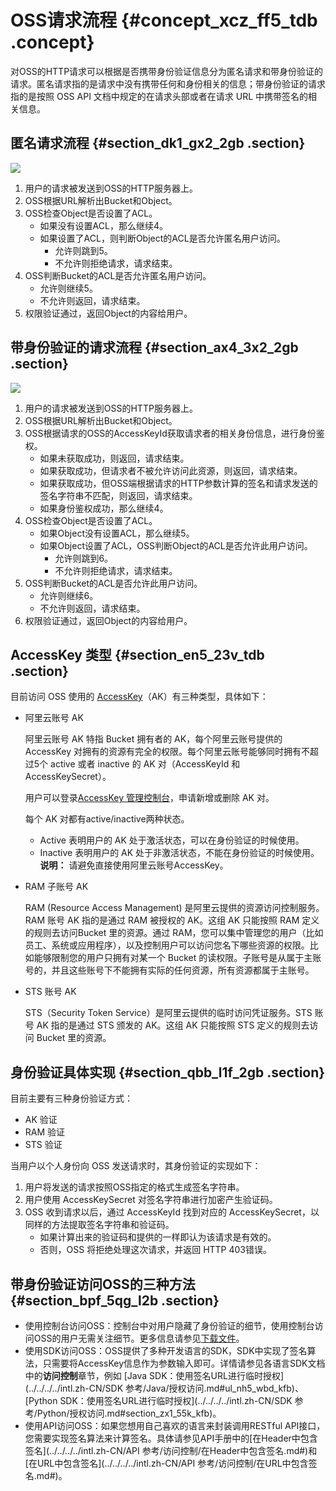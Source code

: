 # OSS请求流程 {#concept_xcz_ff5_tdb .concept}

对OSS的HTTP请求可以根据是否携带身份验证信息分为匿名请求和带身份验证的请求。匿名请求指的是请求中没有携带任何和身份相关的信息；带身份验证的请求指的是按照 OSS API 文档中规定的在请求头部或者在请求 URL 中携带签名的相关信息。

## 匿名请求流程 {#section_dk1_gx2_2gb .section}

![](http://static-aliyun-doc.oss-cn-hangzhou.aliyuncs.com/assets/img/4345/1545295120959_zh-CN.png)

1.  用户的请求被发送到OSS的HTTP服务器上。
2.  OSS根据URL解析出Bucket和Object。
3.  OSS检查Object是否设置了ACL。
    -   如果没有设置ACL，那么继续4。
    -   如果设置了ACL，则判断Object的ACL是否允许匿名用户访问。
        -   允许则跳到5。
        -   不允许则拒绝请求，请求结束。
4.  OSS判断Bucket的ACL是否允许匿名用户访问。
    -   允许则继续5。
    -   不允许则返回，请求结束。
5.  权限验证通过，返回Object的内容给用户。

## 带身份验证的请求流程 {#section_ax4_3x2_2gb .section}

![](http://static-aliyun-doc.oss-cn-hangzhou.aliyuncs.com/assets/img/4345/15452951201026_zh-CN.png)

1.  用户的请求被发送到OSS的HTTP服务器上。
2.  OSS根据URL解析出Bucket和Object。
3.  OSS根据请求的OSS的AccessKeyId获取请求者的相关身份信息，进行身份鉴权。
    -   如果未获取成功，则返回，请求结束。
    -   如果获取成功，但请求者不被允许访问此资源，则返回，请求结束。
    -   如果获取成功，但OSS端根据请求的HTTP参数计算的签名和请求发送的签名字符串不匹配，则返回，请求结束。
    -   如果身份鉴权成功，那么继续4。
4.  OSS检查Object是否设置了ACL。
    -   如果Object没有设置ACL，那么继续5。
    -   如果Object设置了ACL，OSS判断Object的ACL是否允许此用户访问。
        -   允许则跳到6。
        -   不允许则拒绝请求，请求结束。
5.  OSS判断Bucket的ACL是否允许此用户访问。
    -   允许则继续6。
    -   不允许则返回，请求结束。
6.  权限验证通过，返回Object的内容给用户。

## AccessKey 类型 {#section_en5_23v_tdb .section}

目前访问 OSS 使用的 [AccessKey](intl.zh-CN/开发指南/基本概念介绍.md#section_u3j_nmt_tdb)（AK）有三种类型，具体如下：

-   阿里云账号 AK

    阿里云账号 AK 特指 Bucket 拥有者的 AK，每个阿里云账号提供的 AccessKey 对拥有的资源有完全的权限。每个阿里云账号能够同时拥有不超过5个 active 或者 inactive 的 AK 对（AccessKeyId 和 AccessKeySecret）。

    用户可以登录[AccessKey 管理控制台](https://ak-console.aliyun.com)，申请新增或删除 AK 对。

    每个 AK 对都有active/inactive两种状态。

    -   Active 表明用户的 AK 处于激活状态，可以在身份验证的时候使用。
    -   Inactive 表明用户的 AK 处于非激活状态，不能在身份验证的时候使用。
    **说明：** 请避免直接使用阿里云账号AccessKey。

-   RAM 子账号 AK

    RAM \(Resource Access Management\) 是阿里云提供的资源访问控制服务。RAM 账号 AK 指的是通过 RAM 被授权的 AK。这组 AK 只能按照 RAM 定义的规则去访问Bucket 里的资源。通过 RAM，您可以集中管理您的用户（比如员工、系统或应用程序），以及控制用户可以访问您名下哪些资源的权限。比如能够限制您的用户只拥有对某一个 Bucket 的读权限。子账号是从属于主账号的，并且这些账号下不能拥有实际的任何资源，所有资源都属于主账号。

-   STS 账号 AK

    STS（Security Token Service）是阿里云提供的临时访问凭证服务。STS 账号 AK 指的是通过 STS 颁发的 AK。这组 AK 只能按照 STS 定义的规则去访问 Bucket 里的资源。


## 身份验证具体实现 {#section_qbb_l1f_2gb .section}

目前主要有三种身份验证方式：

-   AK 验证
-   RAM 验证
-   STS 验证

当用户以个人身份向 OSS 发送请求时，其身份验证的实现如下：

1.  用户将发送的请求按照OSS指定的格式生成签名字符串。
2.  用户使用 AccessKeySecret 对签名字符串进行加密产生验证码。
3.  OSS 收到请求以后，通过 AccessKeyId 找到对应的 AccessKeySecret，以同样的方法提取签名字符串和验证码。
    -   如果计算出来的验证码和提供的一样即认为该请求是有效的。
    -   否则，OSS 将拒绝处理这次请求，并返回 HTTP 403错误。

## 带身份验证访问OSS的三种方法 {#section_bpf_5qg_l2b .section}

-   使用控制台访问OSS：控制台中对用户隐藏了身份验证的细节，使用控制台访问OSS的用户无需关注细节。更多信息请参见[下载文件](../../../../intl.zh-CN/控制台用户指南/管理文件/下载文件.md#)。
-   使用SDK访问OSS：OSS提供了多种开发语言的SDK，SDK中实现了签名算法，只需要将AccessKey信息作为参数输入即可。详情请参见各语言SDK文档中的**访问控制**章节，例如 [Java SDK：使用签名URL进行临时授权](../../../../intl.zh-CN/SDK 参考/Java/授权访问.md#ul_nh5_wbd_kfb)、[Python SDK：使用签名URL进行临时授权](../../../../intl.zh-CN/SDK 参考/Python/授权访问.md#section_zx1_55k_kfb)。
-   使用API访问OSS：如果您想用自己喜欢的语言来封装调用RESTful API接口，您需要实现签名算法来计算签名。具体请参见API手册中的[在Header中包含签名](../../../../intl.zh-CN/API 参考/访问控制/在Header中包含签名.md#)和[在URL中包含签名](../../../../intl.zh-CN/API 参考/访问控制/在URL中包含签名.md#)。

